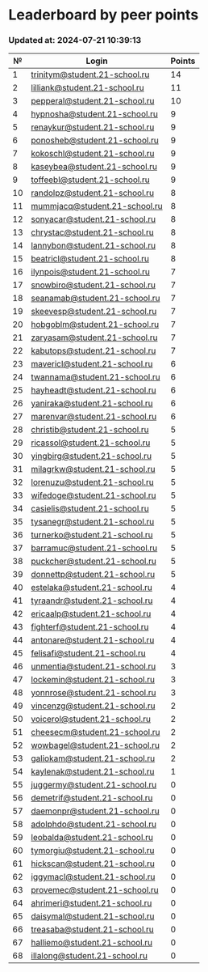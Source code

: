 # Leaderboard by peer points

### Updated at: 2024-07-21 10:39:13

| № | Login | Points |
|---|-------|--------|
|1|trinitym@student.21-school.ru|14|
|2|lilliank@student.21-school.ru|11|
|3|pepperal@student.21-school.ru|10|
|4|hypnosha@student.21-school.ru|9|
|5|renaykur@student.21-school.ru|9|
|6|ponosheb@student.21-school.ru|9|
|7|kokoschl@student.21-school.ru|9|
|8|kaseybea@student.21-school.ru|9|
|9|toffeebl@student.21-school.ru|9|
|10|randolpz@student.21-school.ru|8|
|11|mummjacq@student.21-school.ru|8|
|12|sonyacar@student.21-school.ru|8|
|13|chrystac@student.21-school.ru|8|
|14|lannybon@student.21-school.ru|8|
|15|beatricl@student.21-school.ru|8|
|16|ilynpois@student.21-school.ru|7|
|17|snowbiro@student.21-school.ru|7|
|18|seanamab@student.21-school.ru|7|
|19|skeevesp@student.21-school.ru|7|
|20|hobgoblm@student.21-school.ru|7|
|21|zaryasam@student.21-school.ru|7|
|22|kabutops@student.21-school.ru|7|
|23|mavericl@student.21-school.ru|6|
|24|twannama@student.21-school.ru|6|
|25|hayheadt@student.21-school.ru|6|
|26|yaniraka@student.21-school.ru|6|
|27|marenvar@student.21-school.ru|6|
|28|christib@student.21-school.ru|5|
|29|ricassol@student.21-school.ru|5|
|30|yingbirg@student.21-school.ru|5|
|31|milagrkw@student.21-school.ru|5|
|32|lorenuzu@student.21-school.ru|5|
|33|wifedoge@student.21-school.ru|5|
|34|casielis@student.21-school.ru|5|
|35|tysanegr@student.21-school.ru|5|
|36|turnerko@student.21-school.ru|5|
|37|barramuc@student.21-school.ru|5|
|38|puckcher@student.21-school.ru|5|
|39|donnettp@student.21-school.ru|5|
|40|estelaka@student.21-school.ru|4|
|41|tyraandr@student.21-school.ru|4|
|42|ericaalp@student.21-school.ru|4|
|43|fighterf@student.21-school.ru|4|
|44|antonare@student.21-school.ru|4|
|45|felisafi@student.21-school.ru|4|
|46|unmentia@student.21-school.ru|3|
|47|lockemin@student.21-school.ru|3|
|48|yonnrose@student.21-school.ru|3|
|49|vincenzg@student.21-school.ru|2|
|50|voicerol@student.21-school.ru|2|
|51|cheesecm@student.21-school.ru|2|
|52|wowbagel@student.21-school.ru|2|
|53|galiokam@student.21-school.ru|2|
|54|kaylenak@student.21-school.ru|1|
|55|juggermy@student.21-school.ru|0|
|56|demetrif@student.21-school.ru|0|
|57|daemonpr@student.21-school.ru|0|
|58|adolphdo@student.21-school.ru|0|
|59|leobalda@student.21-school.ru|0|
|60|tymorgiu@student.21-school.ru|0|
|61|hickscan@student.21-school.ru|0|
|62|iggymacl@student.21-school.ru|0|
|63|provemec@student.21-school.ru|0|
|64|ahrimeri@student.21-school.ru|0|
|65|daisymal@student.21-school.ru|0|
|66|treasaba@student.21-school.ru|0|
|67|halliemo@student.21-school.ru|0|
|68|illalong@student.21-school.ru|0|


